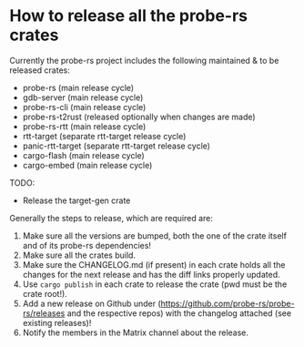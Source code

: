 # How to release all the probe-rs crates

Currently the probe-rs project includes the following maintained & to be released crates:  
- probe-rs (main release cycle)
- gdb-server (main release cycle)
- probe-rs-cli (main release cycle)
- probe-rs-t2rust (released optionally when changes are made)
- probe-rs-rtt (main release cycle)
- rtt-target (separate rtt-target release cycle)
- panic-rtt-target (separate rtt-target release cycle)
- cargo-flash (main release cycle)
- cargo-embed (main release cycle)

TODO:
- Release the target-gen crate

Generally the steps to release, which are required are:
1. Make sure all the versions are bumped, both the one of the crate itself and of its probe-rs dependencies!
2. Make sure all the crates build.
3. Make sure the CHANGELOG.md (if present) in each crate holds all the changes for the next release and has the diff links properly updated.
4. Use `cargo publish` in each crate to release the crate (pwd must be the crate root!).
5. Add a new release on Github under (https://github.com/probe-rs/probe-rs/releases and the respective repos) with the changelog attached (see existing releases)!
6. Notify the members in the Matrix channel about the release.